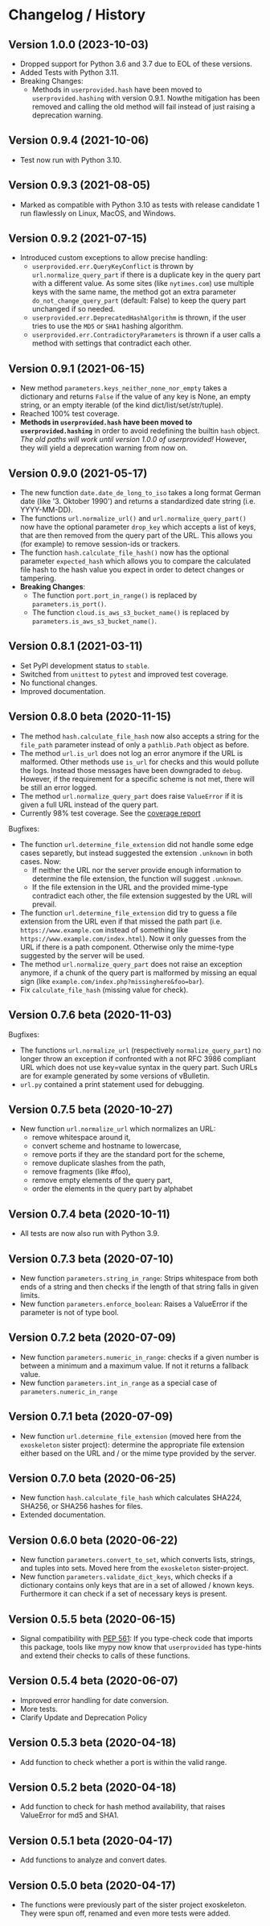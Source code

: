 # Changelog / History

## Version 1.0.0 (2023-10-03)

* Dropped support for Python 3.6 and 3.7 due to EOL of these versions.
* Added Tests with Python 3.11.
* Breaking Changes:
  * Methods in `userprovided.hash` have been moved to `userprovided.hashing` with version 0.9.1. Nowthe mitigation has been removed and calling the old method will fail instead of just raising a deprecation warning.

## Version 0.9.4 (2021-10-06)

* Test now run with Python 3.10.

## Version 0.9.3 (2021-08-05)

* Marked as compatible with Python 3.10 as tests with release candidate 1 run flawlessly on Linux, MacOS, and Windows.

## Version 0.9.2 (2021-07-15)

* Introduced custom exceptions to allow precise handling:
  * `userprovided.err.QueryKeyConflict` is thrown by `url.normalize_query_part` if there is a duplicate key in the query part with a different value. As some sites (like `nytimes.com`) use multiple keys with the same name, the method got an extra parameter `do_not_change_query_part` (default: False) to keep the query part unchanged if so needed.
  * `userprovided.err.DeprecatedHashAlgorithm` is thrown, if the user tries to use the `MD5` or `SHA1` hashing algorithm.
  * `userprovided.err.ContradictoryParameters` is thrown if a user calls a method with settings that contradict each other.

## Version 0.9.1 (2021-06-15)

* New method `parameters.keys_neither_none_nor_empty` takes a dictionary and returns `False` if the value of any key is None, an empty string, or an empty iterable (of the kind dict/list/set/str/tuple).
* Reached 100% test coverage.
* **Methods in `userprovided.hash` have been moved to `userprovided.hashing`** in order to avoid redefining the builtin `hash` object. *The old paths will work until version 1.0.0 of userprovided!* However, they will yield a deprecation warning from now on.

## Version 0.9.0 (2021-05-17)

* The new function `date.date_de_long_to_iso` takes a long format German date (like '3. Oktober 1990') and returns a standardized date string (i.e. YYYY-MM-DD).
* The functions `url.normalize_url()` and `url.normalize_query_part()` now have the optional parameter `drop_key` which accepts a list of keys, that are then removed from the query part of the URL. This allows you (for example) to remove session-ids or trackers.
* The function `hash.calculate_file_hash()` now has the optional parameter `expected_hash` which allows you to compare the calculated file hash to the hash value you expect in order to detect changes or tampering.
* **Breaking Changes**:
    * The function `port.port_in_range()` is replaced by `parameters.is_port()`.
    * The function `cloud.is_aws_s3_bucket_name()` is replaced by `parameters.is_aws_s3_bucket_name()`.

## Version 0.8.1 (2021-03-11)

* Set PyPI development status to `stable`.
* Switched from `unittest` to `pytest` and improved test coverage.
* No functional changes.
* Improved documentation.

## Version 0.8.0 beta (2020-11-15)

* The method `hash.calculate_file_hash` now also accepts a string for the `file_path` parameter instead of only a `pathlib.Path` object as before.
* The method `url.is_url` does not log an error anymore if the URL is malformed. Other methods use `is_url` for checks and this would pollute the logs. Instead those messages have been downgraded to `debug`. However, if the requirement for a specific scheme is not met, there will be still an error logged.
* The method `url.normalize_query_part` does raise `ValueError` if it is given a full URL instead of the query part.
* Currently 98% test coverage. See the [coverage report](https://www.ruediger-voigt.eu/coverage/userprovided/index.html)

Bugfixes:
* The function `url.determine_file_extension` did not handle some edge cases separetly, but instead suggested the extension `.unknown` in both cases. Now:
    * If neither the URL nor the server provide enough information to determine the file extension, the function will suggest `.unknown`.
    * If the file extension in the URL and the provided mime-type contradict each other, the file extension suggested by the URL will prevail.
* The function `url.determine_file_extension` did try to guess a file extension from the URL even if that missed the path part (i.e. `https://www.example.com` instead of something like `https://www.example.com/index.html`). Now it only guesses from the URL if there is a path component. Otherwise only the mime-type suggested by the server will be used.
* The method `url.normalize_query_part` does not raise an exception anymore, if a chunk of the query part is malformed by missing an equal sign (like `example.com/index.php?missinghere&foo=bar`).
* Fix `calculate_file_hash` (missing value for check).

## Version 0.7.6 beta (2020-11-03)

Bugfixes:
* The functions `url.normalize_url` (respectively `normalize_query_part`) no longer throw an exception if confronted with a not RFC 3986 compliant URL which does not use key=value syntax in the query part. Such URLs are for example generated by some versions of vBulletin.
* `url.py` contained a print statement used for debugging.

## Version 0.7.5 beta (2020-10-27)

* New function `url.normalize_url` which normalizes an URL:
    * remove whitespace around it,
    * convert scheme and hostname to lowercase,
    * remove ports if they are the standard port for the scheme,
    * remove duplicate slashes from the path,
    * remove fragments (like #foo),
    * remove empty elements of the query part,
    * order the elements in the query part by alphabet

## Version 0.7.4 beta (2020-10-11)

* All tests are now also run with Python 3.9.

## Version 0.7.3 beta (2020-07-10)

* New function `parameters.string_in_range`: Strips whitespace from both ends of a string and then checks if the length of that string falls in given limits.
* New function `parameters.enforce_boolean`: Raises a ValueError if the parameter is not of type bool.

## Version 0.7.2 beta (2020-07-09)

* New function `parameters.numeric_in_range`: checks if a given number is between a minimum and a maximum value. If not it returns a fallback value.
* New function `parameters.int_in_range` as a special case of `parameters.numeric_in_range`

## Version 0.7.1 beta (2020-07-09)

* New function `url.determine_file_extension` (moved here from the `exoskeleton` sister project): determine the appropriate file extension either based on the URL and / or the mime type provided by the server.

## Version 0.7.0 beta (2020-06-25)

* New function `hash.calculate_file_hash` which calculates SHA224, SHA256, or SHA256 hashes for files.
* Extended documentation.

## Version 0.6.0 beta (2020-06-22)

* New function `parameters.convert_to_set`, which converts lists, strings, and tuples into sets. Moved here from the `exoskeleton` sister-project.
* New function `parameters.validate_dict_keys`, which checks if a dictionary contains only keys that are in a set of allowed / known keys. Furthermore it can check if a set of necessary keys is present.

## Version 0.5.5 beta (2020-06-15)

* Signal compatibility with [PEP 561](https://www.python.org/dev/peps/pep-0561/): If you type-check code that imports this package, tools like mypy now know that `userprovided` has type-hints and extend their checks to calls of these functions.

## Version 0.5.4 beta (2020-06-07)

* Improved error handling for date conversion.
* More tests.
* Clarify Update and Deprecation Policy

## Version 0.5.3 beta (2020-04-18)

* Add function to check whether a port is within the valid range.

## Version 0.5.2 beta (2020-04-18)

* Add function to check for hash method availability, that raises ValueError for md5 and SHA1.

## Version 0.5.1 beta (2020-04-17)

* Add functions to analyze and convert dates.

## Version 0.5.0 beta (2020-04-17)

* The functions were previously part of the sister project exoskeleton. They were spun off, renamed and even more tests were added.
